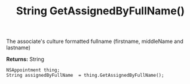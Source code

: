 ﻿---
uid: crmscript_ref_NSAppointment_GetAssignedByFullName
title: String GetAssignedByFullName()
intellisense: NSAppointment.GetAssignedByFullName
keywords: NSAppointment, GetAssignedByFullName
so.topic: reference
---

The associate's culture formatted fullname (firstname, middleName and lastname)

**Returns:** String


```crmscript
NSAppointment thing;
String assignedByFullName  = thing.GetAssignedByFullName();
```


